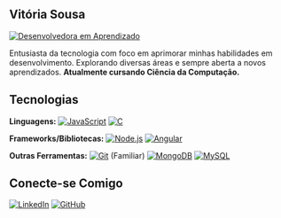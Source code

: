 
## Vitória Sousa
[![Desenvolvedora em Aprendizado](https://img.shields.io/badge/Desenvolvedora-em%20Aprendizado-blue)](https://www.linkedin.com/in/vit%C3%B3ria-sousa-100701260/)

Entusiasta da tecnologia com foco em aprimorar minhas habilidades em desenvolvimento. Explorando diversas áreas e sempre aberta a novos aprendizados. **Atualmente cursando Ciência da Computação.**

## Tecnologias

**Linguagens:**
[![JavaScript](https://img.shields.io/badge/JavaScript-F7DF1E?style=flat-square&logo=javascript&logoColor=black)](https://developer.mozilla.org/pt-BR/docs/Web/JavaScript)
[![C](https://img.shields.io/badge/C-00599C?style=flat-square&logo=c&logoColor=white)](https://www.iso.org/standard/74528.html) 

**Frameworks/Bibliotecas:**
[![Node.js](https://img.shields.io/badge/Node.js-43853D?style=flat-square&logo=nodedotjs&logoColor=white)](https://nodejs.org/en/) 
[![Angular](https://img.shields.io/badge/Angular-DD0031?style=flat-square&logo=angular&logoColor=white)](https://angular.io/) 

**Outras Ferramentas:**
[![Git](https://img.shields.io/badge/Git-F05032?style=flat-square&logo=git&logoColor=white)](https://git-scm.com/) (Familiar)
[![MongoDB](https://img.shields.io/badge/MongoDB-47A248?style=flat-square&logo=mongodb&logoColor=white)](https://www.mongodb.com/)
[![MySQL](https://img.shields.io/badge/MySQL-4479A1?style=flat-square&logo=mysql&logoColor=white)](https://www.mysql.com/) 

## Conecte-se Comigo

[![LinkedIn](https://img.shields.io/badge/LinkedIn-0077B5?style=for-the-badge&logo=linkedin&logoColor=white)](https://www.linkedin.com/in/vit%C3%B3ria-sousa-100701260/)
[![GitHub](https://img.shields.io/badge/GitHub-181717?style=flat-square&logo=github&logoColor=white)](https://github.com/vitoria-coder)